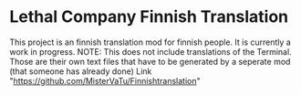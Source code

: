 # Lethal Company Finnish Translation

This project is an finnish translation mod for finnish people.
It is currently a work in progress.
NOTE: This does not include translations of the Terminal. Those are their own text files that have to be generated by a seperate mod (that someone has already done)
Link "https://github.com/MisterVaTu/Finnishtranslation"
